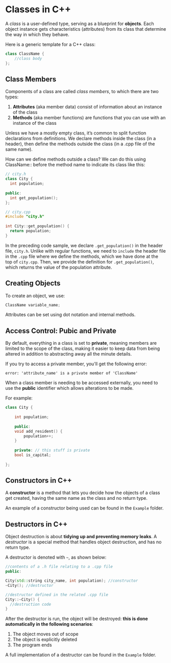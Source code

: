# Classes in C++

A *class* is a user-defined type, serving as a blueprint for **objects**. Each object instance gets characteristics (attributes) from its class that determine the way in which they behave.

Here is a generic template for a C++ class:

```cpp
class ClassName {
    //class body
};
```

## Class Members

Components of a class are called *class members*, to which there are two types:

1. **Attributes** (aka member data) consist of information about an instance of the class
2. **Methods** (aka member functions) are functions that you can use with an instance of the class

Unless we have a mostly empty class, it’s common to split function declarations from definitions. We declare methods inside the class (in a header), then define the methods outside the class (in a .cpp file of the same name).

How can we define methods outside a class? We can do this using ClassName:: before the method name to indicate its class like this:

```cpp
// city.h
class City {
  int population;
 
public:
  int get_population();
};
```

```cpp
// city.cpp
#include "city.h"
 
int City::get_population() {
  return population;
}
```
In the preceding code sample, we declare `.get_population()` in the header file, `city.h`. Unlike with regular functions, we need to `include` the header file in the `.cpp` file where we define the methods, which we have done at the top of `city.cpp`. Then, we provide the definition for `.get_population()`, which returns the value of the population attribute.

## Creating Objects

To create an object, we use:

```cpp
ClassName variable_name;
```

Attributes can be set using dot notation and internal methods.

## Access Control: Pubic and Private

By default, everything in a class is set to **private**, meaning members are limited to the scope of the class, making it easier to keep data from being altered in addition to abstracting away all the minute details.

If you try to access a private member, you'll get the following error:

```
error: 'attribute_name' is a private member of 'ClassName'
```

When a class member is needing to be accessed externally, you need to use the **public** identifier which allows alterations to be made.

For example:

```cpp
class City {
 
    int population; 
 
    public:
    void add_resident() { 
        population++;
    }
 
    private: // this stuff is private
    bool is_capital;
 
};
```

## Constructors in C++

A **constructor** is a method that lets you decide how the objects of a class get created, having the same name as the class and no return type.

An example of a constructor being used can be found in the `Example` folder.

## Destructors in C++

Object destruction is about **tidying up and preventing memory leaks**. A *destructor* is a special method that handles object destruction, and has no return type.

A destructor is denoted with `~`, as shown below:

```cpp
//contents of a .h file relating to a .cpp file
public:

City(std::string city_name, int population); //constructor 
~City(); //destructor

//destructor defined in the related .cpp file
City::~City() {
  //destruction code
}
```

After the destructor is run, the object will be destroyed: **this is done automatically in the following scenarios**:

1. The object moves out of scope
2. The object is explicitly deleted
3. The program ends

A full implementation of a destructor can be found in the `Example` folder.

